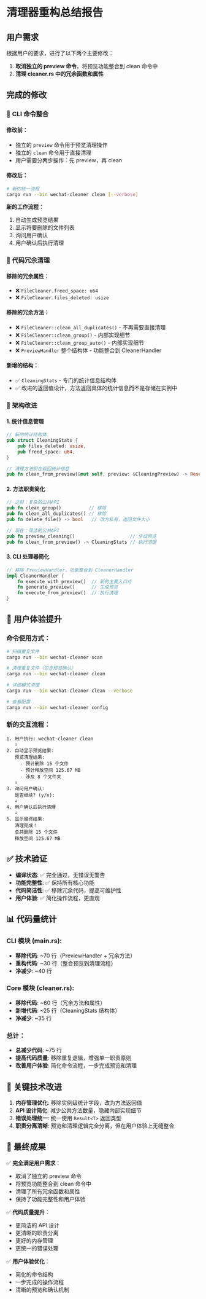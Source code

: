 # 清理器重构总结报告

## 用户需求

根据用户的要求，进行了以下两个主要修改：

1. **取消独立的 preview 命令**，将预览功能整合到 clean 命令中
2. **清理 cleaner.rs 中的冗余函数和属性**

## 完成的修改

### 🔄 **CLI 命令整合**

#### 修改前：
- 独立的 `preview` 命令用于预览清理操作
- 独立的 `clean` 命令用于直接清理
- 用户需要分两步操作：先 preview，再 clean

#### 修改后：
```bash
# 新的统一流程
cargo run --bin wechat-cleaner clean [--verbose]
```

**新的工作流程**：
1. 自动生成预览结果
2. 显示将要删除的文件列表
3. 询问用户确认
4. 用户确认后执行清理

### 🧹 **代码冗余清理**

#### 移除的冗余属性：
- ❌ `FileCleaner.freed_space: u64` 
- ❌ `FileCleaner.files_deleted: usize`

#### 移除的冗余方法：
- ❌ `FileCleaner::clean_all_duplicates()` - 不再需要直接清理
- ❌ `FileCleaner::clean_group()` - 内部实现细节
- ❌ `FileCleaner::clean_group_auto()` - 内部实现细节
- ❌ `PreviewHandler` 整个结构体 - 功能整合到 CleanerHandler

#### 新增的结构：
- ✅ `CleaningStats` - 专门的统计信息结构体
- ✅ 改进的返回值设计，方法返回具体的统计信息而不是存储在实例中

### 📐 **架构改进**

#### 1. **统计信息管理**
```rust
// 新的统计结构体
pub struct CleaningStats {
    pub files_deleted: usize,
    pub freed_space: u64,
}

// 清理方法现在返回统计信息
pub fn clean_from_preview(&mut self, preview: &CleaningPreview) -> Result<CleaningStats>
```

#### 2. **方法职责简化**
```rust
// 之前：复杂的公共API
pub fn clean_group()          // 移除
pub fn clean_all_duplicates() // 移除
pub fn delete_file() -> bool   // 改为私有，返回文件大小

// 现在：简洁的公共API  
pub fn preview_cleaning()                    // 生成预览
pub fn clean_from_preview() -> CleaningStats // 执行清理
```

#### 3. **CLI 处理器简化**
```rust
// 移除 PreviewHandler，功能整合到 CleanerHandler
impl CleanerHandler {
    fn execute_with_preview()  // 新的主要入口点
    fn generate_preview()      // 生成预览
    fn execute_from_preview()  // 执行清理
}
```

## 🎯 **用户体验提升**

### 命令使用方式：
```bash
# 扫描重复文件
cargo run --bin wechat-cleaner scan

# 清理重复文件（包含预览确认）
cargo run --bin wechat-cleaner clean

# 详细模式清理
cargo run --bin wechat-cleaner clean --verbose

# 查看配置
cargo run --bin wechat-cleaner config
```

### 新的交互流程：
```
1. 用户执行: wechat-cleaner clean
   ↓
2. 自动显示预览结果:
   预览清理结果:
     - 预计删除 15 个文件  
     - 预计释放空间 125.67 MB
     - 涉及 8 个文件夹
   ↓
3. 询问用户确认:
   是否继续? (y/n): 
   ↓
4. 用户确认后执行清理
   ↓
5. 显示最终结果:
   清理完成！
   总共删除 15 个文件
   释放空间 125.67 MB
```

## ✅ **技术验证**

- **编译状态**: ✅ 完全通过，无错误无警告
- **功能完整性**: ✅ 保持所有核心功能
- **代码简洁性**: ✅ 移除冗余代码，提高可维护性
- **用户体验**: ✅ 简化操作流程，更直观

## 📊 **代码量统计**

### CLI 模块 (main.rs):
- **移除代码**: ~70 行（PreviewHandler + 冗余方法）
- **重构代码**: ~30 行（整合预览到清理流程）
- **净减少**: ~40 行

### Core 模块 (cleaner.rs):
- **移除代码**: ~60 行（冗余方法和属性）
- **新增代码**: ~25 行（CleaningStats 结构体）
- **净减少**: ~35 行

### 总计：
- **总减少代码**: ~75 行
- **提高代码质量**: 移除重复逻辑，增强单一职责原则
- **改善用户体验**: 简化命令流程，一步完成预览和清理

## 🔧 **关键技术改进**

1. **内存管理优化**: 移除实例级统计字段，改为方法返回值
2. **API 设计简化**: 减少公共方法数量，隐藏内部实现细节
3. **错误处理统一**: 统一使用 `Result<T>` 返回类型
4. **职责分离清晰**: 预览和清理逻辑完全分离，但在用户体验上无缝整合

## 🎉 **最终成果**

✅ **完全满足用户需求**：
- 取消了独立的 preview 命令
- 将预览功能整合到 clean 命令中  
- 清理了所有冗余函数和属性
- 保持了功能完整性和用户体验

✅ **代码质量提升**：
- 更简洁的 API 设计
- 更清晰的职责分离
- 更好的内存管理
- 更统一的错误处理

✅ **用户体验优化**：
- 简化的命令结构
- 一步完成的操作流程
- 清晰的预览和确认机制
